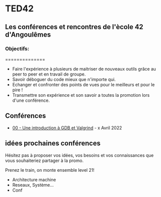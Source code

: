 
# TED42
## Les conférences et rencontres de l'ècole 42 d'Angoulêmes


### Objectifs:
==============
* Faire l'expérience à plusieurs de maitriser de nouveaux outils grâce au peer to peer et en travail de groupe.
* Savoir déboguer du code mieux que n'importe qui.
* Echanger et confronter des points de vues pour le meilleurs et pour le pire !
* Transmettre son expérience et son savoir a toutes la promotion lors d'une conférence.


## Conférences

* [00 - Une introduction à GDB et Valgrind](00_introduction_gdb_valgrind.md) - x Avril 2022


## idées prochaines conférences

Hésitez pas à proposer vos idées, vos besoins et vos connaissances que vous souhaiteriez partager à la promo.

Prenez le train, on monte ensemble level 21!

* Architecture machine
* Reseaux, Système...
* Conf